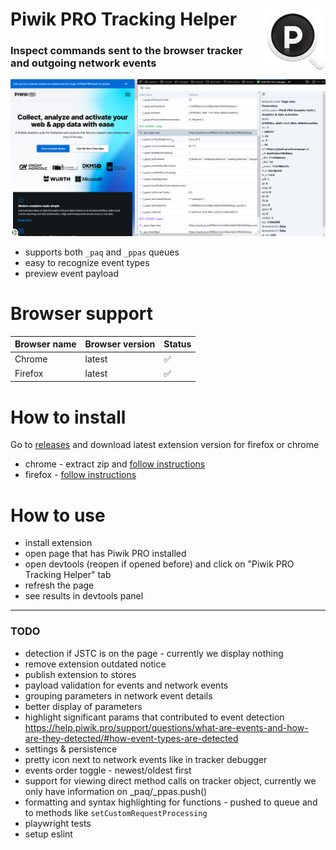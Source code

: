 # Piwik PRO Tracking Helper <img src="/docs/logo-transparent.png" width="100" align="right" alt="Piwik PRO Tracking Helper">

### Inspect commands sent to the browser tracker and outgoing network events

![alt text](/docs/preview.png)

- supports both `_paq` and `_ppas` queues
- easy to recognize event types
- preview event payload

# Browser support

| Browser name | Browser version | Status |
| :----------- | :-------------- | :----- |
| Chrome       | latest          | ✅     |
| Firefox      | latest          | ✅     |

# How to install

Go to [releases](https://github.com/auto200/piwik-pro-tracking-helper/releases) and download latest extension version for firefox or chrome

- chrome - extract zip and [follow instructions](https://webkul.com/blog/how-to-install-the-unpacked-extension-in-chrome/)
- firefox - [follow instructions](https://extensionworkshop.com/documentation/develop/temporary-installation-in-firefox/)

# How to use

- install extension
- open page that has Piwik PRO installed
- open devtools (reopen if opened before) and click on "Piwik PRO Tracking Helper" tab
- refresh the page
- see results in devtools panel

---

### TODO

- detection if JSTC is on the page - currently we display nothing
- remove extension outdated notice
- publish extension to stores
- payload validation for events and network events
- grouping parameters in network event details
- better display of parameters
- highlight significant params that contributed to event detection https://help.piwik.pro/support/questions/what-are-events-and-how-are-they-detected/#how-event-types-are-detected
- settings & persistence
- pretty icon next to network events like in tracker debugger
- events order toggle - newest/oldest first
- support for viewing direct method calls on tracker object, currently we only have information on \_paq/\_ppas.push()
- formatting and syntax highlighting for functions - pushed to queue and to methods like `setCustomRequestProcessing`
- playwright tests
- setup eslint
